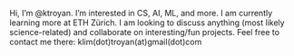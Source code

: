 Hi, I’m @ktroyan. I’m interested in CS, AI, ML, and more. I am currently learning more at ETH Zürich. 
I am looking to discuss anything (most likely science-related) and collaborate on interesting/fun projects. 
Feel free to contact me there: klim(dot)troyan(at)gmail(dot)com

<!---
ktroyan/ktroyan is a ✨ special ✨ repository because its `README.md` (this file) appears on your GitHub profile.
You can click the Preview link to take a look at your changes.
--->
